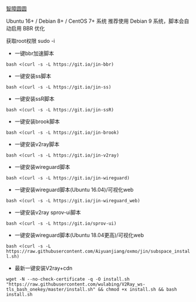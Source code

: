[智障圆圆](https://github.com/Aiyuanjiang/jinsama)

Ubuntu 16+ / Debian 8+ / CentOS 7+ 系统 推荐使用 Debian 9 系统，脚本会自动启用 BBR 优化

获取root权限
sudo -i

 * 一键bbr加速脚本

`bash <(curl -s -L https://git.io/jin-bbr)`

 * 一键安装ss脚本

`bash <(curl -s -L https://git.io/jin-ss)`

 * 一键安装ssR脚本

`bash <(curl -s -L https://git.io/jin-ssR)`

 * 一键安装brook脚本

`bash <(curl -s -L https://git.io/jin-brook)`

 * 一键安装v2ray脚本

`bash <(curl -s -L https://git.io/jin-v2ray)`

 * 一键安装wireguard脚本

`bash <(curl -s -L https://git.io/jin-wireguard)`

 * 一键安装wireguard脚本(Ubuntu 16.04)/可视化web

`bash <(curl -s -L https://git.io/jin-wireguard_web)`

 * 一键安装v2ray sprov-ui脚本
 
`bash <(curl -s -L https://git.io/sprov-ui)`

 * 一键安装wireguard脚本(Ubuntu 18.04更高)/可视化web

`bash <(curl -s -L https://raw.githubusercontent.com/Aiyuanjiang/oxmo/jin/subspace_install.sh)`

 * 最新一键安装V2ray+cdn
 
`wget -N --no-check-certificate -q -O install.sh "https://raw.githubusercontent.com/wulabing/V2Ray_ws-tls_bash_onekey/master/install.sh" && chmod +x install.sh && bash install.sh`

